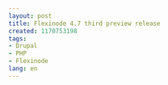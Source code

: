 ```yaml
---
layout: post
title: Flexinode 4.7 third preview release
created: 1170753198
tags:
- Drupal
- PHP
- Flexinode
lang: en
---
```


